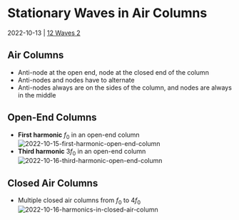 # Stationary Waves in Air Columns
2022-10-13 | [12 Waves 2](12%20Waves%202.md)

## Air Columns
- Anti-node at the open end, node at the closed end of the column
- Anti-nodes and nodes have to alternate
- Anti-nodes always are on the sides of the column, and nodes are always in the middle

## Open-End Columns
- **First harmonic** $f_0$ in an open-end column
  ![2022-10-15-first-harmonic-open-end-column](2022-10-15-first-harmonic-open-end-column.png)
- **Third harmonic** $3f_0$ in an open-end column
  ![2022-10-16-third-harmonic-open-end-column](2022-10-16-third-harmonic-open-end-column.png)

## Closed Air Columns
- Multiple closed air columns from $f_0$ to $4f_0$
  ![2022-10-16-harmonics-in-closed-air-column](2022-10-16-harmonics-in-closed-air-column.png)
